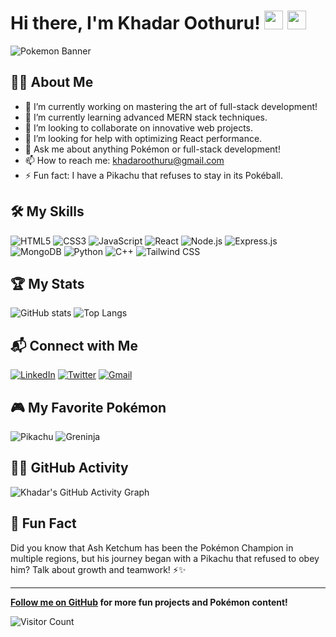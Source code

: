 # Hi there, I'm Khadar Oothuru! <img src="https://img.icons8.com/color/48/000000/pikachu-pokemon.png" width="30" height="30" /> <img src="https://img.icons8.com/color/48/000000/greninja.png" width="30" height="30" />

![Pokemon Banner](https://i.pinimg.com/originals/84/73/30/8473305740daf36cbbb6b2bba9257b83.gif)

## 🧑‍💻 About Me

- 🔭 I’m currently working on mastering the art of full-stack development!
- 🌱 I’m currently learning advanced MERN stack techniques.
- 👯 I’m looking to collaborate on innovative web projects.
- 🤔 I’m looking for help with optimizing React performance.
- 💬 Ask me about anything Pokémon or full-stack development!
- 📫 How to reach me: [khadaroothuru@gmail.com](mailto:khadaroothuru@gmail.com)
- ⚡ Fun fact: I have a Pikachu that refuses to stay in its Pokéball.

## 🛠️ My Skills

![HTML5](https://img.icons8.com/color/48/000000/html-5--v1.png) 
![CSS3](https://img.icons8.com/color/48/000000/css3.png) 
![JavaScript](https://img.icons8.com/color/48/000000/javascript--v1.png) 
![React](https://img.icons8.com/color/48/000000/react-native.png) 
![Node.js](https://img.icons8.com/color/48/000000/nodejs.png) 
![Express.js](https://img.icons8.com/ios-filled/50/000000/express-js.png) 
![MongoDB](https://img.icons8.com/color/48/000000/mongodb.png) 
![Python](https://img.icons8.com/color/48/000000/python--v1.png) 
![C++](https://img.icons8.com/color/48/000000/c-plus-plus-logo.png) 
![Tailwind CSS](https://img.icons8.com/color/48/000000/tailwindcss.png)

## 🏆 My Stats

![GitHub stats](https://github-readme-stats.vercel.app/api?username=khadar-oothuru&show_icons=true&theme=tokyonight)
![Top Langs](https://github-readme-stats.vercel.app/api/top-langs/?username=khadar-oothuru&layout=compact&theme=tokyonight)

## 📬 Connect with Me

[![LinkedIn](https://img.icons8.com/color/48/000000/linkedin.png)](https://www.linkedin.com/in/khadar-oothuru-bb36882ab/) 
[![Twitter](https://img.icons8.com/color/48/000000/twitter--v1.png)](https://x.com/KhadarOothru)
[![Gmail](https://img.icons8.com/color/48/000000/gmail--v1.png)](mailto:khadaroothuru@gmail.com)

## 🎮 My Favorite Pokémon

![Pikachu](https://img.icons8.com/color/48/000000/pikachu-pokemon.png) 
![Greninja](https://img.icons8.com/color/48/000000/greninja.png)
<!--
## 💡 Fun Projects

- 🌐 [Pokédex Web App](https://github.com/khadar-oothuru/pokedex-web-app) - A web app to keep track of all Pokémon.
- 🎮 [Pokémon Battle Simulator](https://github.com/khadar-oothuru/pokemon-battle-simulator) - A simulator for Pokémon battles.
- 📱 [Pokémon Tracker Mobile App](https://github.com/khadar-oothuru/pokemon-tracker) - An app to track your Pokémon collection.

## 🌟 Featured Repositories

[![ReadMe Card](https://github-readme-stats.vercel.app/api/pin/?username=khadar-oothuru&repo=pokedex-web-app&theme=tokyonight)](https://github.com/khadar-oothuru/pokedex-web-app)
[![ReadMe Card](https://github-readme-stats.vercel.app/api/pin/?username=khadar-oothuru&repo=pokemon-battle-simulator&theme=tokyonight)](https://github.com/khadar-oothuru/pokemon-battle-simulator)

## 📝 Latest Blog Posts


- [How to Build a Pokémon Battle Simulator](https://blog.pokemon.com/how-to-build-pokemon-battle-simulator)
- [Top 10 Pokémon for Competitive Play](https://blog.pokemon.com/top-10-pokemon-competitive-play)
- [Understanding Pokémon Types and Their Strengths](https://blog.pokemon.com/understanding-pokemon-types)

 BLOG-POST-LIST:END -->

 
## 🐱‍🏍 GitHub Activity

![Khadar's GitHub Activity Graph](https://activity-graph.herokuapp.com/graph?username=khadar-oothuru&theme=tokyo-night)

## 🥳 Fun Fact

Did you know that Ash Ketchum has been the Pokémon Champion in multiple regions, but his journey began with a Pikachu that refused to obey him? Talk about growth and teamwork! ⚡✨

---

**[Follow me on GitHub](https://github.com/khadar-oothuru) for more fun projects and Pokémon content!**

![Visitor Count](https://visitor-badge.laobi.icu/badge?page_id=khadar-oothuru.khadar-oothuru)
